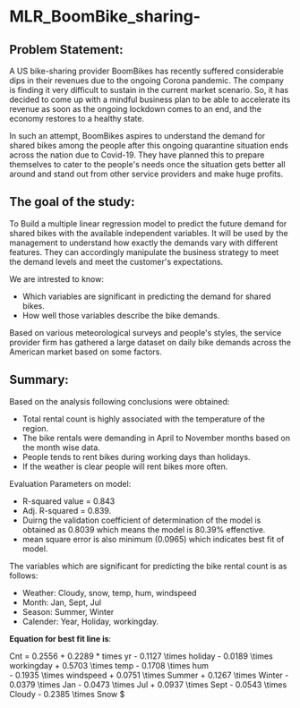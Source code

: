 # MLR_BoomBike_sharing-
 
## Problem Statement:

A US bike-sharing provider BoomBikes has recently suffered considerable dips in their revenues due to the ongoing Corona pandemic. The company is finding it very difficult to sustain in the current market scenario. So, it has decided to come up with a mindful business plan to be able to accelerate its revenue as soon as the ongoing lockdown comes to an end, and the economy restores to a healthy state.

In such an attempt, BoomBikes aspires to understand the demand for shared bikes among the people after this ongoing quarantine situation ends across the nation due to Covid-19. They have planned this to prepare themselves to cater to the people's needs once the situation gets better all around and stand out from other service providers and make huge profits.


## The goal of the study:
To Build a multiple linear regression model to predict the future demand for shared bikes with the available independent variables. It will be used by the management to understand how exactly the demands vary with different features. They can accordingly manipulate the business strategy to meet the demand levels and meet the customer's expectations. 

We are intrested to know:
 - Which variables are significant in predicting the demand for shared bikes.
 - How well those variables describe the bike demands.


Based on various meteorological surveys and people's styles, the service provider firm has gathered a large dataset on daily bike demands across the American market based on some factors. 

## Summary:

Based on the analysis following conclusions were obtained:
- Total rental count is highly associated with the temperature of the region.
- The bike rentals were demanding in April to November months based on the month wise data.
- People tends to rent bikes during working days than holidays.
- If the weather is clear people will rent bikes more often.

Evaluation Parameters on model:
 - R-squared value = 0.843
 - Adj. R-squared = 0.839.
 - Duirng the validation coefficient of determination of the model is obtained as 0.8039 which means the model is 80.39% effenctive. 
 - mean square error is also minimum (0.0965) which indicates best fit of model.

The variables which are significant for predicting the bike rental count is as follows:
 - Weather: Cloudy, snow, temp, hum, windspeed
 - Month: Jan, Sept, Jul
 - Season: Summer, Winter
 - Calender: Year, Holiday, workingday.


**Equation for best fit line is**:
 
 Cnt = 0.2556 + 0.2289 * times yr - 0.1127 \times  holiday 
         - 0.0189 \times  workingday
         + 0.5703 \times  temp
         - 0.1708 \times  hum           
         - 0.1935 \times  windspeed 
         + 0.0751 \times  Summer
         + 0.1267 \times  Winter
         - 0.0379 \times  Jan
         - 0.0473 \times  Jul
         + 0.0937 \times  Sept
         - 0.0543 \times  Cloudy
         - 0.2385 \times  Snow   $

